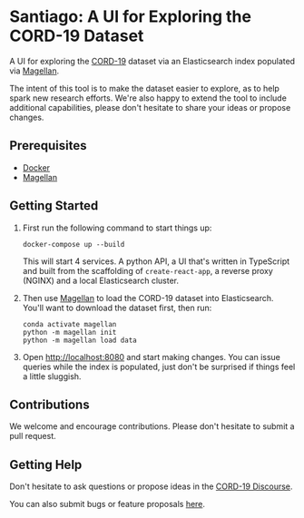 # Santiago: A UI for Exploring the CORD-19 Dataset

A UI for exploring the [CORD-19](https://pages.semanticscholar.org/coronavirus-research) dataset
via an Elasticsearch index populated via [Magellan](https://github.com/allenai/magellan).

The intent of this tool is to make the dataset easier to explore, as to help spark new research
efforts. We're also happy to extend the tool to include additional capabilities, please don't
hesitate to share your ideas or propose changes.

## Prerequisites

* [Docker](https://www.docker.com/)
* [Magellan](https://github.com/allenai/magellan)

## Getting Started

1. First run the following command to start things up:

   ```
   docker-compose up --build
   ```

   This will start 4 services. A python API, a UI that's written in TypeScript and built from
   the scaffolding of `create-react-app`, a reverse proxy (NGINX) and a local Elasticsearch
   cluster.

2. Then use [Magellan](https://github.com/allenai/magellan) to load the CORD-19 dataset into
   Elasticsearch. You'll want to download the dataset first, then run:

   ```
   conda activate magellan
   python -m magellan init
   python -m magellan load data
   ```

3. Open [http://localhost:8080](http://localhost:8080) and start making changes. You can issue
   queries while the index is populated, just don't be surprised if things feel a little sluggish.

## Contributions

We welcome and encourage contributions. Please don't hesitate to submit a pull request.

## Getting Help

Don't hesitate to ask questions or propose ideas in the [CORD-19 Discourse](https://discourse.cord-19.semanticscholar.org/).

You can also submit bugs or feature proposals [here](https://github.com/allenai/santiago/issues).
